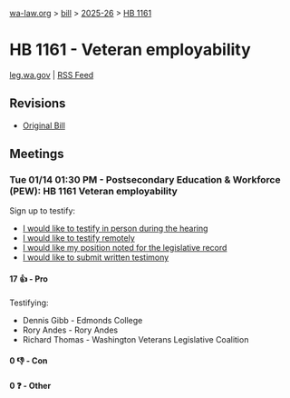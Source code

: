[wa-law.org](/) > [bill](/bill/) > [2025-26](/bill/2025-26/) > [HB 1161](/bill/2025-26/hb/1161/)

# HB 1161 - Veteran employability
[leg.wa.gov](https://app.leg.wa.gov/billsummary?BillNumber=1161&Year=2025&Initiative=false) | [RSS Feed](./rss.xml)

## Revisions
* [Original Bill](1/)

## Meetings
### Tue 01/14 01:30 PM - Postsecondary Education & Workforce (PEW): HB 1161 Veteran employability
Sign up to testify:
* [I would like to testify in person during the hearing](https://app.leg.wa.gov/csi/Testifier/Add?chamber=House&mId=32383&aId=161124&caId=24675&tId=1)
* [I would like to testify remotely](https://app.leg.wa.gov/csi/Testifier/Add?chamber=House&mId=32383&aId=161124&caId=24675&tId=2)
* [I would like my position noted for the legislative record](https://app.leg.wa.gov/csi/Testifier/Add?chamber=House&mId=32383&aId=161124&caId=24675&tId=3)
* [I would like to submit written testimony](https://app.leg.wa.gov/csi/Testifier/Add?chamber=House&mId=32383&aId=161124&caId=24675&tId=4)

#### 17 👍 - Pro
Testifying:
* Dennis Gibb - Edmonds College
* Rory Andes - Rory Andes
* Richard Thomas - Washington Veterans Legislative Coalition

#### 0 👎 - Con

#### 0 ❓ - Other
